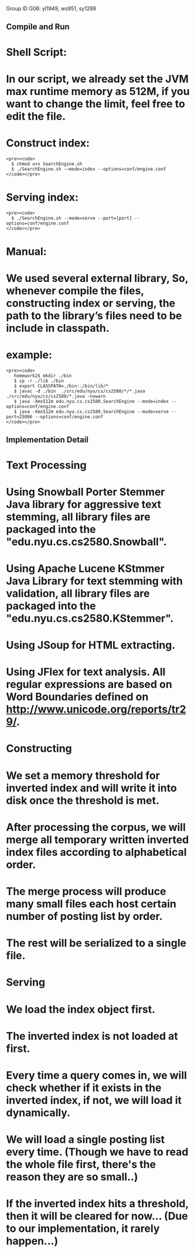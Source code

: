 Group ID G06: yl1949, ws951, sy1288

Compile and Run
---------------

# Shell Script:

  # In our script, we already set the JVM max runtime memory as 512M, if you want to change the limit, feel free to edit the file.

  # Construct index:
    <pre><code>
      $ chmod u+x SearchEngine.sh
      $ ./SearchEngine.sh -—mode=index --options=conf/engine.conf 
    </code></pre>
    
  # Serving index:
    <pre><code>
      $ ./SearchEngine.sh --mode=serve --port=[port] --options=conf/engine.conf
    </code></pre>    

# Manual:

  # We used several external library, So, whenever compile the files,  constructing index or serving, the path to the library’s files need to be include in classpath.  
  
  # example:
    <pre><code>
       homework2$ mkdir ./bin
       $ cp -r ./lib ./bin
       $ export CLASSPATH=./bin:./bin/lib/*
       $ javac -d ./bin  ./src/edu/nyu/cs/cs2580/*/*.java ./src/edu/nyu/cs/cs2580/*.java -nowarn
       $ java -Xmx512m edu.nyu.cs.cs2580.SearchEngine --mode=index --options=conf/engine.conf
       $ java -Xmx512m edu.nyu.cs.cs2580.SearchEngine --mode=serve --port=25806 --options=conf/engine.conf
    </code></pre>
    
Implementation Detail
---------------------

# Text Processing
  # Using Snowball Porter Stemmer Java library for aggressive text stemming, all library files are packaged into the "edu.nyu.cs.cs2580.Snowball".
  
  # Using Apache Lucene KStmmer Java Library for text stemming with validation, all library files are packaged into the "edu.nyu.cs.cs2580.KStemmer". 
  
  # Using JSoup for HTML extracting.
  
  # Using JFlex for text analysis. All regular expressions are based on Word Boundaries defined on http://www.unicode.org/reports/tr29/.

# Constructing
  # We set a memory threshold for inverted index and will write it into disk once the threshold is met.
  
  # After processing the corpus, we will merge all temporary written inverted index files according to alphabetical order.
  
  # The merge process will produce many small files each host certain number of posting list by order.
  
  # The rest will be serialized to a single file.
  
# Serving
  # We load the index object first.
  
  # The inverted index is not loaded at first.
  
  # Every time a query comes in, we will check whether if it exists in the inverted index, if not, we will load it dynamically.
  
  # We will load a single posting list every time. (Though we have to read the whole file first, there's the reason they are so small..)
  
  # If the inverted index hits a threshold, then it will be cleared for now... (Due to our implementation, it rarely happen...)
